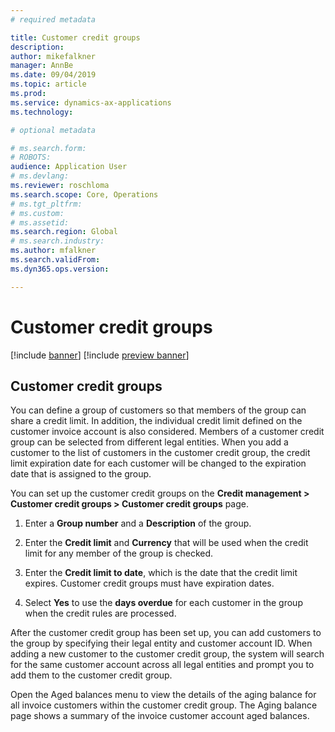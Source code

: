 ```yaml
---
# required metadata

title: Customer credit groups
description: 
author: mikefalkner
manager: AnnBe
ms.date: 09/04/2019
ms.topic: article
ms.prod: 
ms.service: dynamics-ax-applications
ms.technology: 

# optional metadata

# ms.search.form:  
# ROBOTS: 
audience: Application User
# ms.devlang: 
ms.reviewer: roschloma
ms.search.scope: Core, Operations
# ms.tgt_pltfrm: 
# ms.custom: 
# ms.assetid: 
ms.search.region: Global
# ms.search.industry: 
ms.author: mfalkner
ms.search.validFrom: 
ms.dyn365.ops.version: 

---
```


# Customer credit groups

[!include [banner](../includes/banner.md)]
[!include [preview banner](../includes/preview-banner.md)]

## Customer credit groups

You can define a group of customers so that members of the group can share a credit limit. In addition, the individual credit limit defined on the customer invoice account is also considered. Members of a customer credit group can be selected from different legal entities. When you add a customer to the list of customers in the customer credit group, the credit limit expiration date for each customer will be changed to the expiration date that is assigned to the group. 

You can set up the customer credit groups on the **Credit management > Customer credit groups > Customer credit groups** page.

1. Enter a **Group number** and a **Description** of the group.

2. Enter the **Credit limit** and **Currency** that will be used when the credit limit for any member of the group is checked.

3. Enter the **Credit limit to date**, which is the date that the credit limit expires. Customer credit groups must have expiration dates.

4. Select **Yes** to use the **days overdue** for each customer in the group when the credit rules are processed.

After the customer credit group has been set up, you can add customers to the group by specifying their legal entity and customer account ID. When adding a new customer to the customer credit group, the system will search for the same customer account across all legal entities and prompt you to add them to the customer credit group.

Open the Aged balances menu to view the details of the aging balance for all invoice customers within the customer credit group. The Aging balance page shows a summary of the invoice customer account aged balances.
